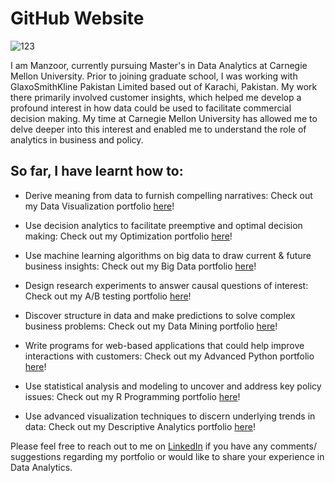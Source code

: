 # GitHub Website  

![123](https://user-images.githubusercontent.com/93225948/159189980-f66aad3c-1321-4ce8-8944-45b7f8bc5216.jpg)

I am Manzoor, currently pursuing Master's in Data Analytics at Carnegie Mellon University. Prior to joining graduate school, I was working with GlaxoSmithKline Pakistan Limited based out of Karachi, Pakistan. My work there primarily involved customer insights, which helped me develop a profound interest in how data could be used to facilitate commercial decision making. My time at Carnegie Mellon University has allowed me to delve deeper into this interest and enabled me to understand the role of analytics in business and policy. 

## So far, I have learnt how to:

* Derive meaning from data to furnish compelling narratives: Check out my Data Visualization portfolio [here](https://mhmirza.github.io/DataViz/)!

* Use decision analytics to facilitate preemptive and optimal decision making: Check out my Optimization portfolio [here](https://mhmirza.github.io/Optimization/)!

* Use machine learning algorithms on big data to draw current & future business insights: Check out my Big Data portfolio [here](https://mhmirza.github.io/BigData/)!

* Design research experiments to answer causal questions of interest: Check out my A/B testing portfolio [here](https://mhmirza.github.io/ABTesting/)!

* Discover structure in data and make predictions to solve complex business problems: Check out my Data Mining portfolio [here](https://mhmirza.github.io/DataMining/)!

* Write programs for web-based applications that could help improve interactions with customers: Check out my Advanced Python portfolio [here](https://mhmirza.github.io/PythonProgramming/)!

* Use statistical analysis and modeling to uncover and address key policy issues: Check out my R Programming portfolio [here](https://mhmirza.github.io/RAnalytics/)!

* Use advanced visualization techniques to discern underlying trends in data: Check out my Descriptive Analytics portfolio [here](https://mhmirza.github.io/DescriptiveAnalytics/)!

Please feel free to reach out to me on [LinkedIn](https://www.linkedin.com/in/manzoorhassanmirza/) if you have any comments/ suggestions regarding my portfolio or would like to share your experience in Data Analytics.
